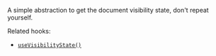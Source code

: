 A simple abstraction to get the document visibility state, don't repeat yourself.

Related hooks:

- [`useVisibilityState()`](/react-hook/useVisibilityState)

